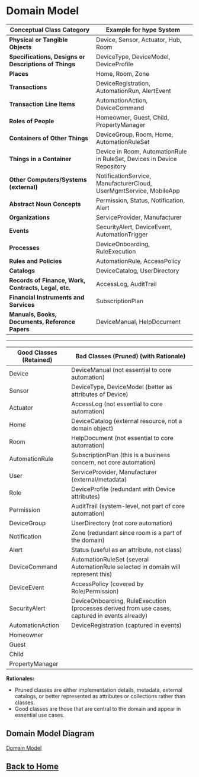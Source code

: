 # Domain Model

| Conceptual Class Category                           | Example for hype System                  |
|-----------------------------------------------------|------------------------------------------|
| **Physical or Tangible Objects**                    | Device, Sensor, Actuator, Hub, Room      |
| **Specifications, Designs or Descriptions of Things**| DeviceType, DeviceModel, DeviceProfile   |
| **Places**                                          | Home, Room, Zone                         |
| **Transactions**                                    | DeviceRegistration, AutomationRun, AlertEvent |
| **Transaction Line Items**                          | AutomationAction, DeviceCommand          |
| **Roles of People**                                 | Homeowner, Guest, Child, PropertyManager |
| **Containers of Other Things**                      | DeviceGroup, Room, Home, AutomationRuleSet |
| **Things in a Container**                           | Device in Room, AutomationRule in RuleSet, Devices in Device Repository|
| **Other Computers/Systems (external)**              | NotificationService, ManufacturerCloud, UserMgmtService, MobileApp |
| **Abstract Noun Concepts**                          | Permission, Status, Notification, Alert  |
| **Organizations**                                   | ServiceProvider, Manufacturer            |
| **Events**                                          | SecurityAlert, DeviceEvent, AutomationTrigger |
| **Processes**                                       | DeviceOnboarding, RuleExecution          |
| **Rules and Policies**                              | AutomationRule, AccessPolicy             |
| **Catalogs**                                        | DeviceCatalog, UserDirectory             |
| **Records of Finance, Work, Contracts, Legal, etc.**| AccessLog, AuditTrail                    |
| **Financial Instruments and Services**              | SubscriptionPlan                         |
| **Manuals, Books, Documents, Reference Papers**     | DeviceManual, HelpDocument               |

---

| Good Classes (Retained) | Bad Classes (Pruned) (with Rationale) |
|-------------------------|--------------------------------------|
| Device                  | DeviceManual (not essential to core automation) |
| Sensor                  | DeviceType, DeviceModel (better as attributes of Device) |
| Actuator                | AccessLog (not essential to core automation) |
| Home                    | DeviceCatalog (external resource, not a domain object) |
| Room                    | HelpDocument (not essential to core automation) |
| AutomationRule          | SubscriptionPlan (this is a business concern, not core automation) |
| User                    | ServiceProvider, Manufacturer (external/metadata) |
| Role                    | DeviceProfile (redundant with Device attributes) |
| Permission              | AuditTrail (system-level, not part of core automation) |
| DeviceGroup             | UserDirectory (not core automation) |
| Notification            | Zone (redundant since room is a part of the domain) |
| Alert                   | Status (useful as an attribute, not class) |
| DeviceCommand           | AutomationRuleSet (several AutomationRule selected in domain will represent this) |
| DeviceEvent             | AccessPolicy (covered by Role/Permission) |
| SecurityAlert           | DeviceOnboarding, RuleExecution (processes derived from use cases, captured in events already) |
| AutomationAction        | DeviceRegistration (captured in events) |
| Homeowner               |                                    |
| Guest                   |                                    |
| Child                   |                                    |
| PropertyManager         |                                    |

**Rationales:**  
- Pruned classes are either implementation details, metadata, external catalogs, or better represented as attributes or collections rather than classes.
- Good classes are those that are central to the domain and appear in essential use cases.

## Domain Model Diagram

[Domain Model](DomainModelDiagram.png "Domain Model")

## [Back to Home](https://sxr3455.github.io/hype/)
